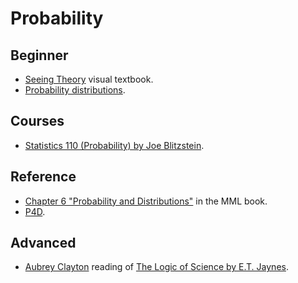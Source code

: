 # Probability

## Beginner

- [Seeing Theory](https://seeing-theory.brown.edu/basic-probability/index.html) visual textbook.
- [Probability distributions](https://jverzani.github.io/UsingJ/Inference/distributions.html).

## Courses

- [Statistics 110 (Probability) by Joe Blitzstein](https://www.youtube.com/playlist?list=PL2SOU6wwxB0uwwH80KTQ6ht66KWxbzTIo).

## Reference

- [Chapter 6 "Probability and Distributions"](https://mml-book.github.io/book/mml-book.pdf) in the MML book.
- [P4D](https://probability4datascience.com/).

## Advanced

- [Aubrey Clayton](https://www.youtube.com/watch?v=rfKS69cIwHc&list=PL9v9IXDsJkktefQzX39wC2YG07vw7DsQ_&index=1&t=102s) reading of
  [The Logic of Science by E.T. Jaynes](http://www.med.mcgill.ca/epidemiology/hanley/bios601/GaussianModel/JaynesProbabilityTheory.pdf).
